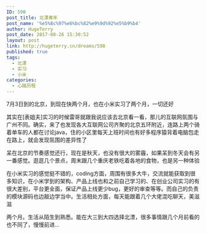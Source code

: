 ```yaml
---
ID: 598
post_title: 北漂青年
post_name: '%e5%8c%97%e6%bc%82%e9%9d%92%e5%b9%b4'
author: HugeTerry
post_date: 2017-08-26 15:30:52
layout: post
link: http://hugeterry.cn/dreams/598
published: true
tags:
  - 北漂
  - 实习
  - 小米
categories:
  - 心路历程
---
```

7月3日到的北京，到现在快两个月，也在小米实习了两个月，一切还好

其实在[表姐夫]实习的时候雷哥就跟我说应该去北京看一看，那儿的互联网氛围与广州不同。确实，来了也发现各大互联网公司齐聚的北京五环附近，连路上两个骑着单车的人都在讨论java，住的小区里每天上班时间也有好多程序猿背着电脑包走在路上，就会发现氛围的差异性了

呆在北京的节奏感觉还行，现在是秋天，也没有很大的雾霾，如果呆到冬天会有另一番感觉。逛逛几个景点，周末跟几个重庆老铁吃着各地的食物，也是另一种体验

在小米实习的感觉挺不错的，coding方面，周围有很多大牛，交流就能获取到很多知识，在小米学到的架构、产品上线也和之前自己学习的、在创业公司实习的有很大差别，平台更全面，保证产品上线更少bug，更好的审查等等。而自己的负责的模块源码也边敲边学当中。生活相处方面，每天能跟着几个大佬混吃聊天，美滋滋

两个月。生活从陌生到熟悉。能在大三到大四选择北漂，很多事情跟几个月前看的也不同了，慢慢前进...